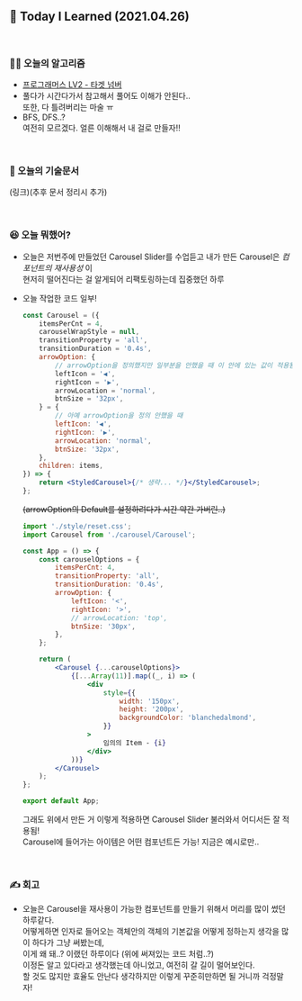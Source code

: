 ## 🚀 Today I Learned (2021.04.26)

<br/>

### **👨‍💻 오늘의 알고리즘**

-   [프로그래머스 LV2 - 타겟 넘버](https://programmers.co.kr/learn/courses/30/lessons/43165)
-   풀다가 시간다가서 참고해서 풀어도 이해가 안된다..  
     또한, 다 틀려버리는 마술 ㅠ
-   BFS, DFS..?  
     여전히 모르겠다. 얼른 이해해서 내 걸로 만들자!!

<br/>

### **📑 오늘의 기술문서**

(링크)(추후 문서 정리시 추가)

<br/>

### **😆 오늘 뭐했어?**

-   오늘은 저번주에 만들었던 Carousel Slider를 수업듣고 내가 만든 Carousel은 _컴포넌트의 재사용성_ 이  
    현저히 떨어진다는 걸 알게되어 리팩토링하는데 집중했던 하루
-   오늘 작업한 코드 일부!

    ```jsx
    const Carousel = ({
        itemsPerCnt = 4,
        carouselWrapStyle = null,
        transitionProperty = 'all',
        transitionDuration = '0.4s',
        arrowOption: {
            // arrowOption을 정의했지만 일부분을 안했을 때 이 안에 있는 값이 적용됨
            leftIcon = '◀',
            rightIcon = '▶',
            arrowLocation = 'normal',
            btnSize = '32px',
        } = {
            // 아예 arrowOption을 정의 안했을 때
            leftIcon: '◀',
            rightIcon: '▶',
            arrowLocation: 'normal',
            btnSize: '32px',
        },
        children: items,
    }) => {
        return <StyledCarousel>{/* 생략... */}</StyledCarousel>;
    };
    ```

    ~~(arrowOption의 Default를 설정하려다가 시간 약간 가버린..)~~

    ```jsx
    import './style/reset.css';
    import Carousel from './carousel/Carousel';

    const App = () => {
        const carouselOptions = {
            itemsPerCnt: 4,
            transitionProperty: 'all',
            transitionDuration: '0.4s',
            arrowOption: {
                leftIcon: '<',
                rightIcon: '>',
                // arrowLocation: 'top',
                btnSize: '30px',
            },
        };

        return (
            <Carousel {...carouselOptions}>
                {[...Array(11)].map((_, i) => (
                    <div
                        style={{
                            width: '150px',
                            height: '200px',
                            backgroundColor: 'blanchedalmond',
                        }}
                    >
                        임의의 Item - {i}
                    </div>
                ))}
            </Carousel>
        );
    };

    export default App;
    ```

    그래도 위에서 만든 거 이렇게 적용하면 Carousel Slider 불러와서 어디서든 잘 적용됨!  
    Carousel에 들어가는 아이템은 어떤 컴포넌트든 가능! 지금은 예시로만..

<br/>

### **✍️ 회고**

-   오늘은 Carousel을 재사용이 가능한 컴포넌트를 만들기 위해서 머리를 많이 썼던 하루같다.  
    어떻게하면 인자로 들어오는 객체안의 객체의 기본값을 어떻게 정하는지 생각을 많이 하다가 그냥 써봤는데,  
    이게 왜 돼..? 이랬던 하루이다 (위에 써져있는 코드 처럼..?)  
    이정돈 알고 있다라고 생각했는데 아니었고, 여전히 갈 길이 멀어보인다.  
    할 것도 많지만 효율도 안난다 생각하지만 이렇게 꾸준히만하면 될 거니까 걱정말자!
